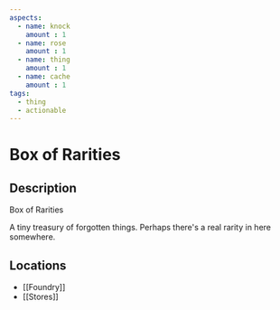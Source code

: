 ```yaml
---
aspects: 
  - name: knock
    amount : 1
  - name: rose
    amount : 1
  - name: thing
    amount : 1
  - name: cache
    amount : 1
tags:
  - thing
  - actionable
---
```


# Box of Rarities

## Description
Box of Rarities

A tiny treasury of forgotten things. Perhaps there's a real rarity in here somewhere.
## Locations
- [[Foundry]]
- [[Stores]]